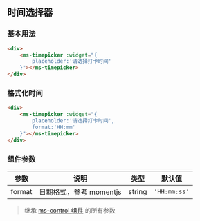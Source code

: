 ## 时间选择器

### 基本用法

```html
<div>
    <ms-timepicker :widget="{
        placeholder:'请选择打卡时间'
    }"></ms-timepicker>
</div>
```

### 格式化时间

```html
<div>
    <ms-timepicker :widget="{
        placeholder:'请选择打卡时间',
        format:'HH:mm'
    }"></ms-timepicker>
</div>
```

### 组件参数

| 参数 | 说明 | 类型 | 默认值 |
|-----|-----|-----|-----|
| format | 日期格式，参考 momentjs | string | `'HH:mm:ss'` |

> 继承 [ms-control 组件](#!/form-control) 的所有参数